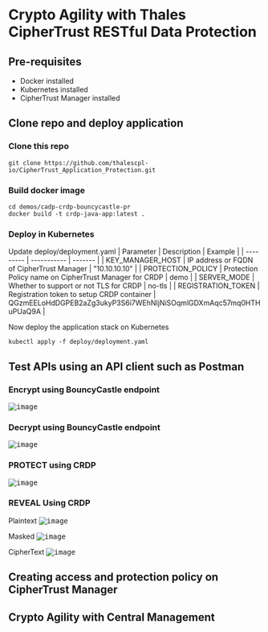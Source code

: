 # Crypto Agility with Thales CipherTrust RESTful Data Protection

## Pre-requisites
- Docker installed
- Kubernetes installed
- CipherTrust Manager installed

## Clone repo and deploy application
### Clone this repo
```
git clone https://github.com/thalescpl-io/CipherTrust_Application_Protection.git
```
### Build docker image
```
cd demos/cadp-crdp-bouncycastle-pr
docker build -t crdp-java-app:latest .
```
### Deploy in Kubernetes
Update deploy/deployment.yaml
| Parameter | Description | Example |
| --------- | ----------- | ------- |
| KEY_MANAGER_HOST | IP address or FQDN of CipherTrust Manager | "10.10.10.10" |
| PROTECTION_POLICY | Protection Policy name on CipherTrust Manager for CRDP | demo |
| SERVER_MODE | Whether to support or not TLS for CRDP | no-tls |
| REGISTRATION_TOKEN | Registration token to setup CRDP container | QGzmEELoHdDGPEB2aZg3ukyP3S6i7WEhNIjNiSOqmlGDXmAqc57mq0HTHuPUaQ9A |

Now deploy the application stack on Kubernetes
```
kubectl apply -f deploy/deployment.yaml
```

## Test APIs using an API client such as Postman
### Encrypt using BouncyCastle endpoint
<kbd>![image](https://github.com/user-attachments/assets/13bc6a1c-4ef4-4db4-b584-72ff12d26f5c)</kbd>

### Decrypt using BouncyCastle endpoint
<kbd>![image](https://github.com/user-attachments/assets/6253999c-0472-41c6-9c21-2e8db0dc3f40)</kbd>

### PROTECT using CRDP
<kbd>![image](https://github.com/user-attachments/assets/525bad33-e557-4939-9018-c7636b2523e4)</kbd>

### REVEAL Using CRDP
Plaintext
<kbd>![image](https://github.com/user-attachments/assets/a6b68629-a646-47df-b78d-bdad62197908)</kbd>

Masked
<kbd>![image](https://github.com/user-attachments/assets/274d565b-bba1-45fe-9e2c-da1e1728e45c)</kbd>

CipherText
<kbd>![image](https://github.com/user-attachments/assets/f1474c30-b09a-4802-ab05-c1493537d16e)</kbd>

## Creating access and protection policy on CipherTrust Manager 

## Crypto Agility with Central Management



